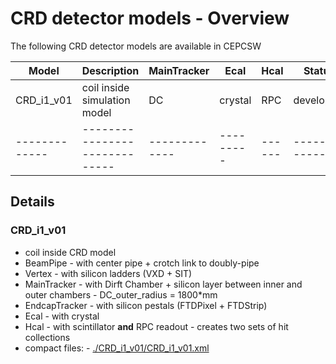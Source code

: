 # CRD detector models - Overview

The following CRD detector models are available in CEPCSW

| Model         |  Description                 | MainTracker |  Ecal   | Hcal | Status         |
| ------------- | -----------------------------|------------ |---------|------|----------------|
| CRD_i1_v01    | coil inside simulation model | DC          | crystal | RPC  | developing     |
| ------------- | -----------------------------|-------------|---------|------|----------------|

## Details

### CRD_i1_v01
 - coil inside CRD model
 - BeamPipe
         - with center pipe + crotch link to doubly-pipe
 - Vertex
         - with silicon ladders (VXD + SIT)
 - MainTracker
         - with Dirft Chamber + silicon layer between inner and outer chambers
         - DC_outer_radius = 1800*mm
 - EndcapTracker
         - with silicon pestals (FTDPixel + FTDStrip)
 - Ecal
         - with crystal 
 - Hcal
         - with scintillator **and** RPC readout
         - creates two sets of hit collections
 - compact files:
         - [./CRD_i1_v01/CRD_i1_v01.xml](./CRD_i1_v01/CRD_i1_v01.xml)


